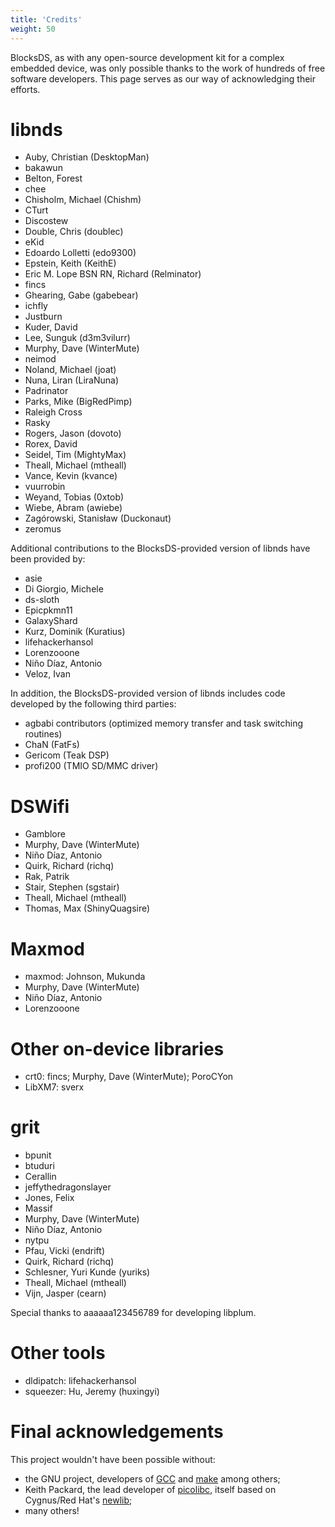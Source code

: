 ```yaml
---
title: 'Credits'
weight: 50
---
```


BlocksDS, as with any open-source development kit for a complex embedded device, was only possible thanks to the work of hundreds of free software developers. This page serves as our way of acknowledging their efforts.

# libnds

- Auby, Christian (DesktopMan)
- bakawun
- Belton, Forest
- chee
- Chisholm, Michael (Chishm)
- CTurt
- Discostew
- Double, Chris (doublec)
- eKid
- Edoardo Lolletti (edo9300)
- Epstein, Keith (KeithE)
- Eric M. Lope BSN RN, Richard (Relminator)
- fincs
- Ghearing, Gabe (gabebear)
- ichfly
- Justburn
- Kuder, David
- Lee, Sunguk (d3m3vilurr)
- Murphy, Dave (WinterMute)
- neimod
- Noland, Michael (joat)
- Nuna, Liran (LiraNuna)
- Padrinator
- Parks, Mike (BigRedPimp)
- Raleigh Cross
- Rasky
- Rogers, Jason (dovoto)
- Rorex, David
- Seidel, Tim (MightyMax)
- Theall, Michael (mtheall)
- Vance, Kevin (kvance)
- vuurrobin
- Weyand, Tobias (0xtob)
- Wiebe, Abram (awiebe)
- Zagórowski, Stanisław (Duckonaut)
- zeromus

Additional contributions to the BlocksDS-provided version of libnds have been provided by:

- asie
- Di Giorgio, Michele
- ds-sloth
- Epicpkmn11
- GalaxyShard
- Kurz, Dominik (Kuratius)
- lifehackerhansol
- Lorenzooone
- Niño Díaz, Antonio
- Veloz, Ivan

In addition, the BlocksDS-provided version of libnds includes code developed by the following third parties:

- agbabi contributors (optimized memory transfer and task switching routines)
- ChaN (FatFs)
- Gericom (Teak DSP)
- profi200 (TMIO SD/MMC driver)

# DSWifi

- Gamblore
- Murphy, Dave (WinterMute)
- Niño Díaz, Antonio
- Quirk, Richard (richq)
- Rak, Patrik
- Stair, Stephen (sgstair)
- Theall, Michael (mtheall)
- Thomas, Max (ShinyQuagsire)

# Maxmod

- maxmod: Johnson, Mukunda
- Murphy, Dave (WinterMute)
- Niño Díaz, Antonio
- Lorenzooone

# Other on-device libraries

- crt0: fincs; Murphy, Dave (WinterMute); PoroCYon
- LibXM7: sverx

# grit

- bpunit
- btuduri
- Cerallin
- jeffythedragonslayer
- Jones, Felix
- Massif
- Murphy, Dave (WinterMute)
- Niño Díaz, Antonio
- nytpu
- Pfau, Vicki (endrift)
- Quirk, Richard (richq)
- Schlesner, Yuri Kunde (yuriks)
- Theall, Michael (mtheall)
- Vijn, Jasper (cearn)

Special thanks to aaaaaa123456789 for developing libplum.

# Other tools

- dldipatch: lifehackerhansol
- squeezer: Hu, Jeremy (huxingyi)

# Final acknowledgements

This project wouldn't have been possible without:

- the GNU project, developers of [GCC](https://gcc.gnu.org/) and [make](https://www.gnu.org/software/make/) among others;
- Keith Packard, the lead developer of [picolibc](https://github.com/picolibc/picolibc), itself based on Cygnus/Red Hat's [newlib](https://sourceware.org/newlib/);
- many others!
